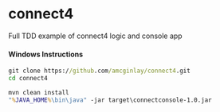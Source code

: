 # connect4
Full TDD example of connect4 logic and console app

#### Windows Instructions
```cmd
git clone https://github.com/amcginlay/connect4.git
cd connect4

mvn clean install
"%JAVA_HOME%\bin\java" -jar target\connectconsole-1.0.jar
```

